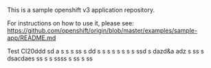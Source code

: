 This is a sample openshift v3 application repository.  

For instructions on how to use it, please see: https://github.com/openshift/origin/blob/master/examples/sample-app/README.md

Test CI20ddd
sd a s s
s 
ss s
dd s s
s s  s s  s s ssd s dazd&a adz
 s ss s  dsacdaes 
ss s 
 s ssss 
 s ss s
ss
